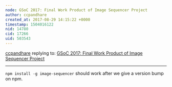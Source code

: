 ```yaml
---
node: GSoC 2017: Final Work Product of Image Sequencer Project
author: ccpandhare
created_at: 2017-08-29 14:15:22 +0000
timestamp: 1504016122
nid: 14780
cid: 17266
uid: 503543
---
```




[ccpandhare](../profile/ccpandhare) replying to: [GSoC 2017: Final Work Product of Image Sequencer Project](../notes/ccpandhare/08-23-2017/gsoc-2017-final-work-product-of-image-sequencer-project)

----
`npm install -g image-sequencer` should work after we give a version bump on npm.